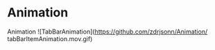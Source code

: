 # Animation
Animation
![TabBarAnimation](https://github.com/zdrjsonn/Animation/ tabBarItemAnimation.mov.gif)



